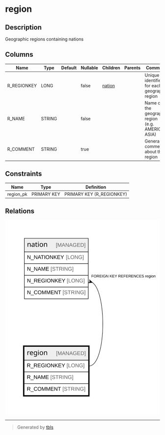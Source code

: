 # region

## Description

Geographic regions containing nations

## Columns

| Name | Type | Default | Nullable | Children | Parents | Comment |
| ---- | ---- | ------- | -------- | -------- | ------- | ------- |
| R_REGIONKEY | LONG |  | false | [nation](nation.md) |  | Unique identifier for each geographic region |
| R_NAME | STRING |  | false |  |  | Name of the geographic region (e.g. AMERICA, ASIA) |
| R_COMMENT | STRING |  | true |  |  | General comments about the region |

## Constraints

| Name | Type | Definition |
| ---- | ---- | ---------- |
| region_pk | PRIMARY KEY | PRIMARY KEY (R_REGIONKEY) |

## Relations

![er](region.svg)

---

> Generated by [tbls](https://github.com/k1LoW/tbls)
